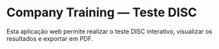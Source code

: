 # Company Training — Teste DISC

Esta aplicação web permite realizar o teste DISC interativo,
visualizar os resultados e exportar em PDF.
